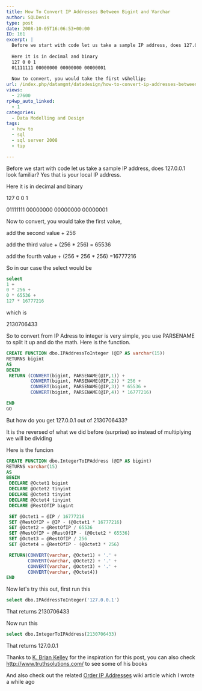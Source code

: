 ```yaml
---
title: How To Convert IP Addresses Between Bigint and Varchar
author: SQLDenis
type: post
date: 2008-10-05T16:06:53+00:00
ID: 161
excerpt: |
  Before we start with code let us take a sample IP address, does 127.0.0.1 look familiar? Yes that is your local IP address.
  
  Here it is in decimal and binary
  127 0 0 1
  01111111 00000000 00000000 00000001
  
  Now to convert, you would take the first v&hellip;
url: /index.php/datamgmt/datadesign/how-to-convert-ip-addresses-between-bigi/
views:
  - 27600
rp4wp_auto_linked:
  - 1
categories:
  - Data Modelling and Design
tags:
  - how to
  - sql
  - sql server 2008
  - tip

---
```

Before we start with code let us take a sample IP address, does 127.0.0.1 look familiar? Yes that is your local IP address.

Here it is in decimal and binary
  
127 0 0 1
  
01111111 00000000 00000000 00000001

Now to convert, you would take the first value,
  
add the second value + 256
  
add the third value + (256 * 256) = 65536
  
add the fourth value + (256 \* 256 \* 256) =16777216

So in our case the select would be

```sql
select
1 +
0 * 256 +
0 * 65536 +
127 * 16777216
```

which is
  
2130706433

So to convert from IP Adress to integer is very simple, you use PARSENAME to split it up and do the math. Here is the function.

```sql
CREATE FUNCTION dbo.IPAddressToInteger (@IP AS varchar(15))
RETURNS bigint
AS
BEGIN
 RETURN (CONVERT(bigint, PARSENAME(@IP,1)) +
         CONVERT(bigint, PARSENAME(@IP,2)) * 256 +
         CONVERT(bigint, PARSENAME(@IP,3)) * 65536 +
         CONVERT(bigint, PARSENAME(@IP,4)) * 16777216)

END
GO
```

But how do you get 127.0.0.1 out of 2130706433?
  
It is the reversed of what we did before (surprise) so instead of multiplying we will be dividing
  
Here is the funcion

```sql
CREATE FUNCTION dbo.IntegerToIPAddress (@IP AS bigint)
RETURNS varchar(15)
AS
BEGIN
 DECLARE @Octet1 bigint
 DECLARE @Octet2 tinyint
 DECLARE @Octet3 tinyint
 DECLARE @Octet4 tinyint
 DECLARE @RestOfIP bigint

 SET @Octet1 = @IP / 16777216
 SET @RestOfIP = @IP - (@Octet1 * 16777216)
 SET @Octet2 = @RestOfIP / 65536
 SET @RestOfIP = @RestOfIP - (@Octet2 * 65536)
 SET @Octet3 = @RestOfIP / 256
 SET @Octet4 = @RestOfIP - (@Octet3 * 256)

 RETURN(CONVERT(varchar, @Octet1) + '.' +
        CONVERT(varchar, @Octet2) + '.' +
        CONVERT(varchar, @Octet3) + '.' +
        CONVERT(varchar, @Octet4))
END
```

Now let's try this out, first run this

```sql
select dbo.IPAddressToInteger('127.0.0.1')
```

That returns 2130706433
  
Now run this

```sql
select dbo.IntegerToIPAddress(2130706433)
```

That returns 127.0.0.1

Thanks to [K. Brian Kelley][1] for the inspiration for this post, you can also check http://www.truthsolutions.com/ to see some of his books

And also check out the related [Order IP Addresses][2] wiki article which I wrote a while ago

 [1]: http://www.sqlservercentral.com/blogs/brian_kelley/default.aspx
 [2]: http://wiki.lessthandot.com/index.php/Order_IP_Addresses